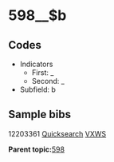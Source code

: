 # 598\_\_$b

## Codes

-   Indicators
    -   First: \_
    -   Second: \_
-   Subfield: b

## Sample bibs

12203361 [Quicksearch](https://search.library.yale.edu/catalog/12203361) [VXWS](http://prodorbis.library.yale.edu:7014/vxws/GetHoldingsService?bibId=12203361)

**Parent topic:**[598](../../tags/598/598.md)

